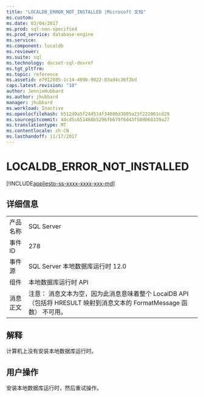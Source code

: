 ```yaml
---
title: "LOCALDB_ERROR_NOT_INSTALLED |Microsoft 文档"
ms.custom: 
ms.date: 03/04/2017
ms.prod: sql-non-specified
ms.prod_service: database-engine
ms.service: 
ms.component: localdb
ms.reviewer: 
ms.suite: sql
ms.technology: docset-sql-devref
ms.tgt_pltfrm: 
ms.topic: reference
ms.assetid: e7912885-1c14-409b-9022-83ad4c36f3bd
caps.latest.revision: "10"
author: JennieHubbard
ms.author: jhubbard
manager: jhubbard
ms.workload: Inactive
ms.openlocfilehash: b512d9a5f24d514f34080d3805a23f222061cd29
ms.sourcegitcommit: 44cd5c651488b5296fb679f6d43f50d068339a27
ms.translationtype: MT
ms.contentlocale: zh-CN
ms.lasthandoff: 11/17/2017
---
```

# <a name="localdberrornotinstalled"></a>LOCALDB_ERROR_NOT_INSTALLED
[!INCLUDE[appliesto-ss-xxxx-xxxx-xxx-md](../../includes/appliesto-ss-xxxx-xxxx-xxx-md.md)]
    
## <a name="details"></a>详细信息  
  
|||  
|-|-|  
|产品名称|SQL Server|  
|事件 ID|278|  
|事件源|SQL Server 本地数据库运行时 12.0|  
|组件|本地数据库运行时 API|  
|消息正文|注意： 消息文本为空，因为此消息意味着整个 LocalDB API （包括将 HRESULT 映射到消息文本的 FormatMessage 函数） 不可用。|  
  
## <a name="explanation"></a>解释  
 计算机上没有安装本地数据库运行时。  
  
## <a name="user-action"></a>用户操作  
 安装本地数据库运行时，然后重试操作。  
  
  
